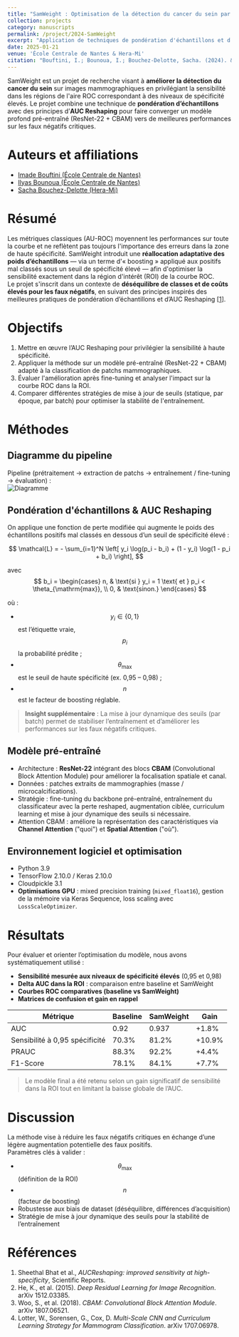 ```yaml
---
title: "SamWeight : Optimisation de la détection du cancer du sein par AUC Reshaping"
collection: projects
category: manuscripts
permalink: /project/2024-SamWeight
excerpt: "Application de techniques de pondération d'échantillons et d'AUC Reshaping pour améliorer la sensibilité à haute spécificité en classification mammographique."
date: 2025-01-21
venue: 'École Centrale de Nantes & Hera-Mi'
citation: "Bouftini, I.; Bounoua, I.; Bouchez-Delotte, Sacha. (2024). &quot;SamWeight : Optimisation de la détection du cancer du sein par AUC Reshaping.&quot; <i>Projet de recherche, École Centrale de Nantes & Hera-Mi</i>."
---
```


SamWeight est un projet de recherche visant à **améliorer la détection du cancer du sein** sur images mammographiques en privilégiant la sensibilité dans les régions de l'aire ROC correspondant à des niveaux de spécificité élevés. Le projet combine une technique de **pondération d’échantillons** avec des principes d’**AUC Reshaping** pour faire converger un modèle profond pré-entraîné (ResNet-22 + CBAM) vers de meilleures performances sur les faux négatifs critiques.

# Auteurs et affiliations
- [Imade Bouftini (École Centrale de Nantes)](https://github.com/ibouftini)
- [Ilyas Bounoua (École Centrale de Nantes)](https://github.com/ilyasbounoua)
- [Sacha Bouchez-Delotte (Hera-Mi)](https://github.com/sacha4595)

# Résumé
Les métriques classiques (AU-ROC) moyennent les performances sur toute la courbe et ne reflètent pas toujours l'importance des erreurs dans la zone de haute spécificité. SamWeight introduit une **réallocation adaptative des poids d’échantillons** — via un terme d'« boosting » appliqué aux positifs mal classés sous un seuil de spécificité élevé — afin d'optimiser la sensibilité exactement dans la région d'intérêt (ROI) de la courbe ROC.  
Le projet s'inscrit dans un contexte de **déséquilibre de classes et de coûts élevés pour les faux négatifs**, en suivant des principes inspirés des meilleures pratiques de pondération d’échantillons et d’AUC Reshaping [<a href="#ref-1">1</a>].

# Objectifs
1. Mettre en œuvre l’AUC Reshaping pour privilégier la sensibilité à haute spécificité.  
2. Appliquer la méthode sur un modèle pré-entraîné (ResNet-22 + CBAM) adapté à la classification de patchs mammographiques.  
3. Évaluer l'amélioration après fine-tuning et analyser l'impact sur la courbe ROC dans la ROI.  
4. Comparer différentes stratégies de mise à jour de seuils (statique, par époque, par batch) pour optimiser la stabilité de l'entraînement.

# Méthodes

## Diagramme du pipeline
Pipeline (prétraitement → extraction de patchs → entraînement / fine-tuning → évaluation) :  
![Diagramme](http://ilyasbounoua.github.io/files/Diagram.svg)  

## Pondération d'échantillons & AUC Reshaping
On applique une fonction de perte modifiée qui augmente le poids des échantillons positifs mal classés en dessous d’un seuil de spécificité élevé :  

$$
\mathcal{L} = - \sum_{i=1}^N \left[ y_i \log(p_i - b_i) + (1 - y_i) \log(1 - p_i + b_i) \right],
$$

avec  
$$
b_i =
\begin{cases}
n, & \text{si } y_i = 1 \text{ et } p_i < \theta_{\mathrm{max}}, \\
0, & \text{sinon.}
\end{cases}
$$

où :  
- $$y_i \in \{0,1\}$$ est l’étiquette vraie, $$p_i$$ la probabilité prédite ;  
- $$\theta_{\mathrm{max}}$$ est le seuil de haute spécificité (ex. 0,95 – 0,98) ;  
- $$n$$ est le facteur de boosting réglable.  

> **Insight supplémentaire** : La mise à jour dynamique des seuils (par batch) permet de stabiliser l’entraînement et d’améliorer les performances sur les faux négatifs critiques.

## Modèle pré-entraîné
- Architecture : **ResNet-22** intégrant des blocs **CBAM** (Convolutional Block Attention Module) pour améliorer la focalisation spatiale et canal.  
- Données : patches extraits de mammographies (masse / microcalcifications).  
- Stratégie : fine-tuning du backbone pré-entraîné, entraînement du classificateur avec la perte reshaped, augmentation ciblée, curriculum learning et mise à jour dynamique des seuils si nécessaire.  
- Attention CBAM : améliore la représentation des caractéristiques via **Channel Attention** ("quoi") et **Spatial Attention** ("où").

## Environnement logiciel et optimisation
- Python 3.9  
- TensorFlow 2.10.0 / Keras 2.10.0  
- Cloudpickle 3.1  
- **Optimisations GPU** : mixed precision training (`mixed_float16`), gestion de la mémoire via Keras Sequence, loss scaling avec `LossScaleOptimizer`.

# Résultats
Pour évaluer et orienter l’optimisation du modèle, nous avons systématiquement utilisé :  

- **Sensibilité mesurée aux niveaux de spécificité élevés** (0,95 et 0,98)  
- **Delta AUC dans la ROI** : comparaison entre baseline et SamWeight  
- **Courbes ROC comparatives (baseline vs SamWeight)**  
- **Matrices de confusion et gain en rappel**  

| Métrique | Baseline | SamWeight | Gain |
|----------|----------|-----------|------|
| AUC | 0.92 | 0.937 | +1.8% |
| Sensibilité à 0,95 spécificité | 70.3% | 81.2% | +10.9% |
| PRAUC | 88.3% | 92.2% | +4.4% |
| F1-Score | 78.1% | 84.1% | +7.7% |

> Le modèle final a été retenu selon un gain significatif de sensibilité dans la ROI tout en limitant la baisse globale de l’AUC.

# Discussion
La méthode vise à réduire les faux négatifs critiques en échange d’une légère augmentation potentielle des faux positifs.  
Paramètres clés à valider :  
- $$\theta_{\mathrm{max}}$$ (définition de la ROI)  
- $$n$$ (facteur de boosting)  
- Robustesse aux biais de dataset (déséquilibre, différences d’acquisition)  
- Stratégie de mise à jour dynamique des seuils pour la stabilité de l’entraînement

# Références
1. Sheethal Bhat et al., *AUCReshaping: improved sensitivity at high-specificity*, Scientific Reports.  
2. He, K., et al. (2015). *Deep Residual Learning for Image Recognition*. arXiv 1512.03385.  
3. Woo, S., et al. (2018). *CBAM: Convolutional Block Attention Module*. arXiv 1807.06521.  
4. Lotter, W., Sorensen, G., Cox, D. *Multi-Scale CNN and Curriculum Learning Strategy for Mammogram Classification*. arXiv 1707.06978.